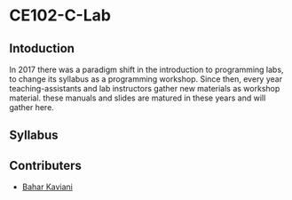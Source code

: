 # CE102-C-Lab

## Intoduction

In 2017 there was a paradigm shift in the introduction to programming labs, to change its syllabus as a programming workshop.
Since then, every year teaching-assistants and lab instructors gather new materials as workshop material.
these manuals and slides are matured in these years and will gather here.

## Syllabus

## Contributers
- [Bahar Kaviani](https://github.com/baharkaviani)
